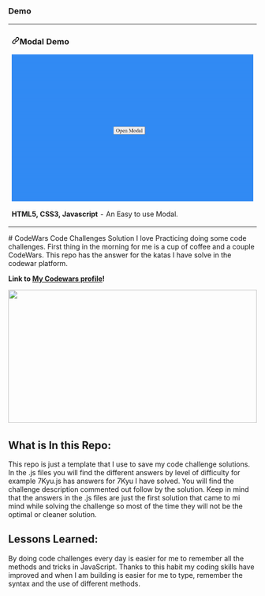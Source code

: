 
### Demo
<article>
      <div>
  <div>
<table>
  <tbody><tr>
    <td width="100%" valign="top">
      <h3><a id="user-content-portfolio" class="anchor" aria-hidden="true" href="#portfolio"><svg class="octicon octicon-link" viewBox="0 0 16 16" version="1.1" width="16" height="16" aria-hidden="true"><path fill-rule="evenodd" d="M7.775 3.275a.75.75 0 001.06 1.06l1.25-1.25a2 2 0 112.83 2.83l-2.5 2.5a2 2 0 01-2.83 0 .75.75 0 00-1.06 1.06 3.5 3.5 0 004.95 0l2.5-2.5a3.5 3.5 0 00-4.95-4.95l-1.25 1.25zm-4.69 9.64a2 2 0 010-2.83l2.5-2.5a2 2 0 012.83 0 .75.75 0 001.06-1.06 3.5 3.5 0 00-4.95 0l-2.5 2.5a3.5 3.5 0 004.95 4.95l1.25-1.25a.75.75 0 00-1.06-1.06l-1.25 1.25a2 2 0 01-2.83 0z"></path></svg></a>Modal Demo</h3>
            <img src="/image/modal.gif" width="100%" alt="Portfolio" style="max-width:100%;">
        <p><strong>HTML5, CSS3, Javascript</strong> - An Easy to use Modal.</p>
    </td>
  </tr>
</tbody></table>
</article>
# CodeWars Code Challenges Solution
I love Practicing doing some code challenges. First thing in the morning for me is a cup of coffee and a couple CodeWars. This repo has the answer for the katas I have solve in the codewar platform.

**Link to [My Codewars profile](https://www.codewars.com/users/DavidNey)!**

<a target="_blank" href="https://www.codewars.com/users/DavidNey">
	<img src="https://www.codewars.com/users/DavidNey/badges/large" width="100%" height="270">
  </a>

## What is In this Repo:

This repo is just a template that I use to save my code challenge solutions. In the .js files you will find the different answers by level of difficulty for example 7Kyu.js has answers for 7Kyu I have solved. You will find the challenge description commented out follow by the solution. Keep in mind that the answers in the .js files are just the first solution that came to mi mind while solving the challenge so most of the time they will not be the optimal or cleaner solution.

## Lessons Learned:

By doing code challenges every day is easier for me to remember all the methods and tricks in JavaScript. Thanks to this habit my coding skills have improved and when I am building is easier for me to type, remember the syntax and the use of different methods. 


